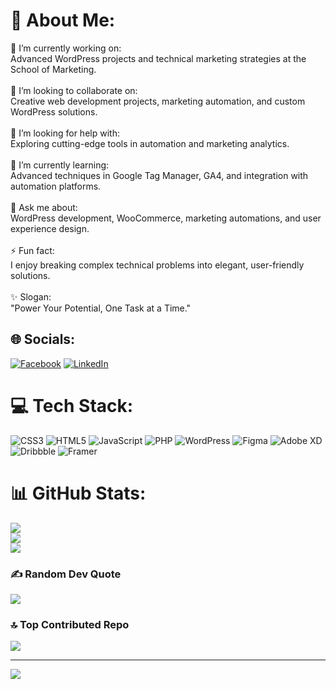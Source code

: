 # 💫 About Me:
🔭 I’m currently working on:<br>Advanced WordPress projects and technical marketing strategies at the School of Marketing.<br><br>👯 I’m looking to collaborate on:<br>Creative web development projects, marketing automation, and custom WordPress solutions.<br><br>🤝 I’m looking for help with:<br>Exploring cutting-edge tools in automation and marketing analytics.<br><br>🌱 I’m currently learning:<br>Advanced techniques in Google Tag Manager, GA4, and integration with automation platforms.<br><br>💬 Ask me about:<br>WordPress development, WooCommerce, marketing automations, and user experience design.<br><br>⚡ Fun fact:<br>I enjoy breaking complex technical problems into elegant, user-friendly solutions. <br><br>✨ Slogan:<br>"Power Your Potential, One Task at a Time."


## 🌐 Socials:
[![Facebook](https://img.shields.io/badge/Facebook-%231877F2.svg?logo=Facebook&logoColor=white)](https://facebook.com/hossam.essam.74) [![LinkedIn](https://img.shields.io/badge/LinkedIn-%230077B5.svg?logo=linkedin&logoColor=white)](https://linkedin.com/in/hossam-e-mostafa1) 

# 💻 Tech Stack:
![CSS3](https://img.shields.io/badge/css3-%231572B6.svg?style=flat&logo=css3&logoColor=white) ![HTML5](https://img.shields.io/badge/html5-%23E34F26.svg?style=flat&logo=html5&logoColor=white) ![JavaScript](https://img.shields.io/badge/javascript-%23323330.svg?style=flat&logo=javascript&logoColor=%23F7DF1E) ![PHP](https://img.shields.io/badge/php-%23777BB4.svg?style=flat&logo=php&logoColor=white) ![WordPress](https://img.shields.io/badge/WordPress-%23117AC9.svg?style=flat&logo=WordPress&logoColor=white) ![Figma](https://img.shields.io/badge/figma-%23F24E1E.svg?style=flat&logo=figma&logoColor=white) ![Adobe XD](https://img.shields.io/badge/Adobe%20XD-470137?style=flat&logo=Adobe%20XD&logoColor=#FF61F6) ![Dribbble](https://img.shields.io/badge/Dribbble-EA4C89?style=flat&logo=dribbble&logoColor=white) ![Framer](https://img.shields.io/badge/Framer-black?style=flat&logo=framer&logoColor=blue)
# 📊 GitHub Stats:
![](https://github-readme-stats.vercel.app/api?username=Hossam-EMostafa&theme=dark&hide_border=false&include_all_commits=false&count_private=false)<br/>
![](https://github-readme-streak-stats.herokuapp.com/?user=Hossam-EMostafa&theme=dark&hide_border=false)<br/>
![](https://github-readme-stats.vercel.app/api/top-langs/?username=Hossam-EMostafa&theme=dark&hide_border=false&include_all_commits=false&count_private=false&layout=compact)

### ✍️ Random Dev Quote
![](https://quotes-github-readme.vercel.app/api?type=horizontal&theme=tokyonight)

### 🔝 Top Contributed Repo
![](https://github-contributor-stats.vercel.app/api?username=Hossam-EMostafa&limit=5&theme=default&combine_all_yearly_contributions=true)

---
[![](https://visitcount.itsvg.in/api?id=Hossam-EMostafa&icon=5&color=6)](https://visitcount.itsvg.in)

<!-- Proudly created with GPRM ( https://gprm.itsvg.in ) -->

